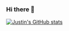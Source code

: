 ### Hi there 👋

<!--
**justincanthony/justincanthony** is a ✨ _special_ ✨ repository because its `README.md` (this file) appears on your GitHub profile.

Here are some ideas to get you started:

- 🔭 I’m currently working on ...
- 🌱 I’m currently learning ...
- 👯 I’m looking to collaborate on ...
- 🤔 I’m looking for help with ...
- 💬 Ask me about ...
- 📫 How to reach me: ...
- 😄 Pronouns: ...
- ⚡ Fun fact: ...
-->

[![Justin's GitHub stats](https://github-readme-stats.vercel.app/api?username=justincanthony&show_icons=true&theme=synthwave)](https://github.com/justincanthony/github-readme-stats)
